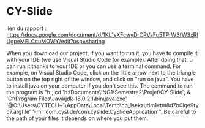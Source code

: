 # CY-Slide

lien du rapport :
https://docs.google.com/document/d/1KL1sXFcwyDrCRVsFu5TPrW3fW3xRIUgpeMELCcuMOWY/edit?usp=sharing

When you download our project, if you want to run it, you have to compile it with your IDE (we use Visual Studio Code for example). After doing that, u can run it thanks to your IDE or you can use a terminal command. For example, on Visual Studio Code, click on the little arrow next to the triangle button on the top right of the window, and click on "run on java". You have to install java on your computer if you don't see this. The command to run the program is "h:; cd 'h:\Documents\ING1\Semestre2\Projet\CY-Slide'; & 'C:\Program Files\Java\jdk-18.0.2.1\bin\java.exe' '@C:\Users\CYTECH~1\AppData\Local\Temp\cp_1sekzudm1ytm8d7b0lge9tyc7.argfile' '-m' 'com.cyslide/com.cyslide.CySlideApplication'". Be careful to the path of your files it depends on where you put them.
